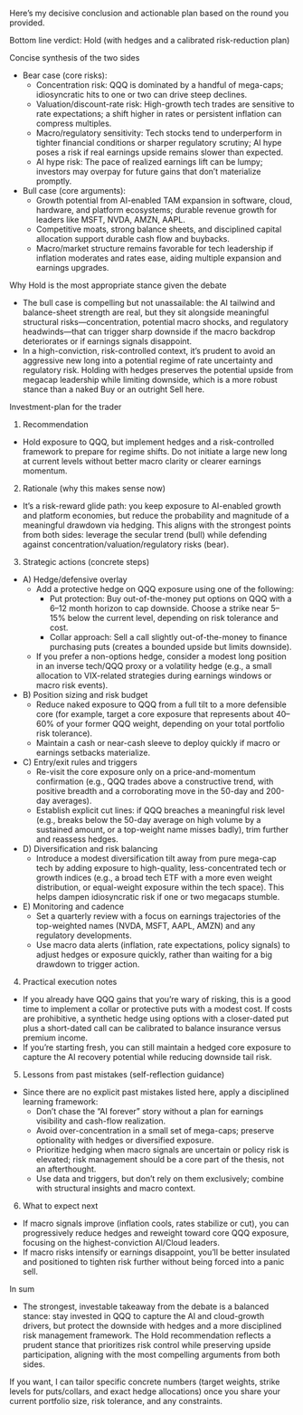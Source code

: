 Here’s my decisive conclusion and actionable plan based on the round you provided.

Bottom line verdict: Hold (with hedges and a calibrated risk-reduction plan)

Concise synthesis of the two sides
- Bear case (core risks):
  - Concentration risk: QQQ is dominated by a handful of mega-caps; idiosyncratic hits to one or two can drive steep declines.
  - Valuation/discount-rate risk: High-growth tech trades are sensitive to rate expectations; a shift higher in rates or persistent inflation can compress multiples.
  - Macro/regulatory sensitivity: Tech stocks tend to underperform in tighter financial conditions or sharper regulatory scrutiny; AI hype poses a risk if real earnings upside remains slower than expected.
  - AI hype risk: The pace of realized earnings lift can be lumpy; investors may overpay for future gains that don’t materialize promptly.
- Bull case (core arguments):
  - Growth potential from AI-enabled TAM expansion in software, cloud, hardware, and platform ecosystems; durable revenue growth for leaders like MSFT, NVDA, AMZN, AAPL.
  - Competitive moats, strong balance sheets, and disciplined capital allocation support durable cash flow and buybacks.
  - Macro/market structure remains favorable for tech leadership if inflation moderates and rates ease, aiding multiple expansion and earnings upgrades.

Why Hold is the most appropriate stance given the debate
- The bull case is compelling but not unassailable: the AI tailwind and balance-sheet strength are real, but they sit alongside meaningful structural risks—concentration, potential macro shocks, and regulatory headwinds—that can trigger sharp downside if the macro backdrop deteriorates or if earnings signals disappoint.
- In a high-conviction, risk-controlled context, it’s prudent to avoid an aggressive new long into a potential regime of rate uncertainty and regulatory risk. Holding with hedges preserves the potential upside from megacap leadership while limiting downside, which is a more robust stance than a naked Buy or an outright Sell here.

Investment-plan for the trader

1) Recommendation
- Hold exposure to QQQ, but implement hedges and a risk-controlled framework to prepare for regime shifts. Do not initiate a large new long at current levels without better macro clarity or clearer earnings momentum.

2) Rationale (why this makes sense now)
- It’s a risk-reward glide path: you keep exposure to AI-enabled growth and platform economies, but reduce the probability and magnitude of a meaningful drawdown via hedging. This aligns with the strongest points from both sides: leverage the secular trend (bull) while defending against concentration/valuation/regulatory risks (bear).

3) Strategic actions (concrete steps)
- A) Hedge/defensive overlay
  - Add a protective hedge on QQQ exposure using one of the following:
    - Put protection: Buy out-of-the-money put options on QQQ with a 6–12 month horizon to cap downside. Choose a strike near 5–15% below the current level, depending on risk tolerance and cost.
    - Collar approach: Sell a call slightly out-of-the-money to finance purchasing puts (creates a bounded upside but limits downside).
  - If you prefer a non-options hedge, consider a modest long position in an inverse tech/QQQ proxy or a volatility hedge (e.g., a small allocation to VIX-related strategies during earnings windows or macro risk events).
- B) Position sizing and risk budget
  - Reduce naked exposure to QQQ from a full tilt to a more defensible core (for example, target a core exposure that represents about 40–60% of your former QQQ weight, depending on your total portfolio risk tolerance).
  - Maintain a cash or near-cash sleeve to deploy quickly if macro or earnings setbacks materialize.
- C) Entry/exit rules and triggers
  - Re-visit the core exposure only on a price-and-momentum confirmation (e.g., QQQ trades above a constructive trend, with positive breadth and a corroborating move in the 50-day and 200-day averages).
  - Establish explicit cut lines: if QQQ breaches a meaningful risk level (e.g., breaks below the 50-day average on high volume by a sustained amount, or a top-weight name misses badly), trim further and reassess hedges.
- D) Diversification and risk balancing
  - Introduce a modest diversification tilt away from pure mega-cap tech by adding exposure to high-quality, less-concentrated tech or growth indices (e.g., a broad tech ETF with a more even weight distribution, or equal-weight exposure within the tech space). This helps dampen idiosyncratic risk if one or two megacaps stumble.
- E) Monitoring and cadence
  - Set a quarterly review with a focus on earnings trajectories of the top-weighted names (NVDA, MSFT, AAPL, AMZN) and any regulatory developments.
  - Use macro data alerts (inflation, rate expectations, policy signals) to adjust hedges or exposure quickly, rather than waiting for a big drawdown to trigger action.

4) Practical execution notes
- If you already have QQQ gains that you’re wary of risking, this is a good time to implement a collar or protective puts with a modest cost. If costs are prohibitive, a synthetic hedge using options with a closer-dated put plus a short-dated call can be calibrated to balance insurance versus premium income.
- If you’re starting fresh, you can still maintain a hedged core exposure to capture the AI recovery potential while reducing downside tail risk.

5) Lessons from past mistakes (self-reflection guidance)
- Since there are no explicit past mistakes listed here, apply a disciplined learning framework:
  - Don’t chase the “AI forever” story without a plan for earnings visibility and cash-flow realization.
  - Avoid over-concentration in a small set of mega-caps; preserve optionality with hedges or diversified exposure.
  - Prioritize hedging when macro signals are uncertain or policy risk is elevated; risk management should be a core part of the thesis, not an afterthought.
  - Use data and triggers, but don’t rely on them exclusively; combine with structural insights and macro context.

6) What to expect next
- If macro signals improve (inflation cools, rates stabilize or cut), you can progressively reduce hedges and reweight toward core QQQ exposure, focusing on the highest-conviction AI/Cloud leaders.
- If macro risks intensify or earnings disappoint, you’ll be better insulated and positioned to tighten risk further without being forced into a panic sell.

In sum
- The strongest, investable takeaway from the debate is a balanced stance: stay invested in QQQ to capture the AI and cloud-growth drivers, but protect the downside with hedges and a more disciplined risk management framework. The Hold recommendation reflects a prudent stance that prioritizes risk control while preserving upside participation, aligning with the most compelling arguments from both sides.

If you want, I can tailor specific concrete numbers (target weights, strike levels for puts/collars, and exact hedge allocations) once you share your current portfolio size, risk tolerance, and any constraints.
